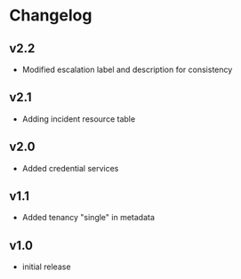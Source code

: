 # Changelog

## v2.2

- Modified escalation label and description for consistency

## v2.1

- Adding incident resource table

## v2.0

- Added credential services

## v1.1

- Added tenancy "single" in metadata

## v1.0

- initial release
